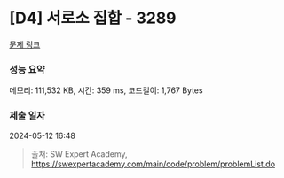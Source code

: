 # [D4] 서로소 집합 - 3289 

[문제 링크](https://swexpertacademy.com/main/code/problem/problemDetail.do?contestProbId=AWBJKA6qr2oDFAWr) 

### 성능 요약

메모리: 111,532 KB, 시간: 359 ms, 코드길이: 1,767 Bytes

### 제출 일자

2024-05-12 16:48



> 출처: SW Expert Academy, https://swexpertacademy.com/main/code/problem/problemList.do